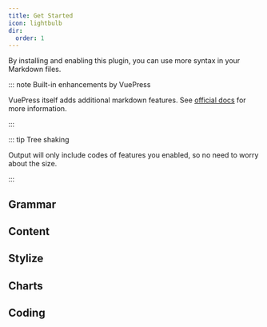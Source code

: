 ```yaml
---
title: Get Started
icon: lightbulb
dir:
  order: 1
---
```


By installing and enabling this plugin, you can use more syntax in your Markdown files.

::: note Built-in enhancements by VuePress

VuePress itself adds additional markdown features. See [official docs](https://vuejs.press/guide/markdown.html) for more information.

:::

::: tip Tree shaking

Output will only include codes of features you enabled, so no need to worry about the size.

:::

## Grammar

<!-- @include: ./grammar/README.md#intro -->

<!-- @include: ./grammar/README.md#demo -->

## Content

<!-- @include: ./content/README.md#intro -->

<!-- @include: ./content/README.md#demo -->

## Stylize

<!-- @include: ./stylize/README.md#intro -->

<!-- @include: ./stylize/README.md#demo -->

## Charts

<!-- @include: ./chart/README.md#intro -->

<!-- @include: ./chart/README.md#demo -->

## Coding

<!-- @include: ./code/README.md#intro -->

<!-- @include: ./code/README.md#demo -->
